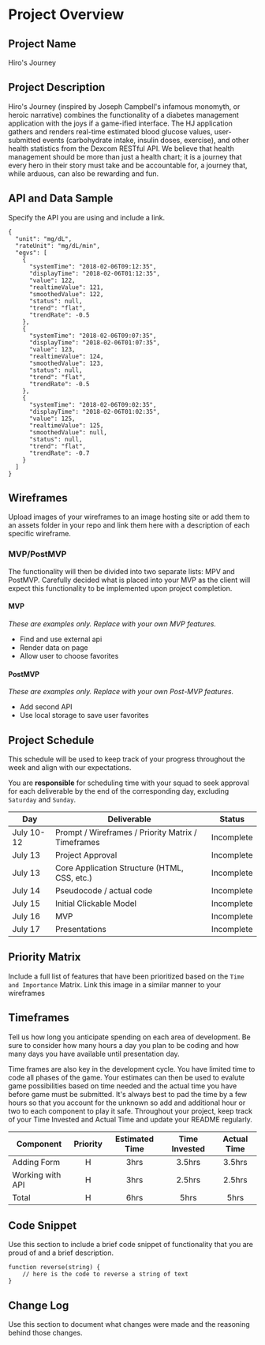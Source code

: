# Project Overview

## Project Name

Hiro's Journey

## Project Description

Hiro's Journey (inspired by Joseph Campbell's infamous monomyth, or heroic narrative) combines the functionality of a diabetes management application with the joys if a game-ified interface. The HJ application gathers and renders real-time estimated blood glucose values, user-submitted events (carbohydrate intake, insulin doses, exercise), and other health statistics from the Dexcom RESTful API. We believe that health management should be more than just a health chart; it is a journey that every hero in their story must take and be accountable for, a journey that, while arduous, can also be rewarding and fun.

## API and Data Sample

Specify the API you are using and include a link. 

```
{
  "unit": "mg/dL",
  "rateUnit": "mg/dL/min",
  "egvs": [
    {
      "systemTime": "2018-02-06T09:12:35",
      "displayTime": "2018-02-06T01:12:35",
      "value": 122,
      "realtimeValue": 121,
      "smoothedValue": 122,
      "status": null,
      "trend": "flat",
      "trendRate": -0.5
    },
    {
      "systemTime": "2018-02-06T09:07:35",
      "displayTime": "2018-02-06T01:07:35",
      "value": 123,
      "realtimeValue": 124,
      "smoothedValue": 123,
      "status": null,
      "trend": "flat",
      "trendRate": -0.5
    },
    {
      "systemTime": "2018-02-06T09:02:35",
      "displayTime": "2018-02-06T01:02:35",
      "value": 125,
      "realtimeValue": 125,
      "smoothedValue": null,
      "status": null,
      "trend": "flat",
      "trendRate": -0.7
    }
  ]
}
```

## Wireframes

Upload images of your wireframes to an image hosting site or add them to an assets folder in your repo and link them here with a description of each specific wireframe.

### MVP/PostMVP

The functionality will then be divided into two separate lists: MPV and PostMVP.  Carefully decided what is placed into your MVP as the client will expect this functionality to be implemented upon project completion.  

#### MVP 
*These are examples only. Replace with your own MVP features.*

- Find and use external api 
- Render data on page 
- Allow user to choose favorites 

#### PostMVP  
*These are examples only. Replace with your own Post-MVP features.*

- Add second API
- Use local storage to save user favorites

## Project Schedule

This schedule will be used to keep track of your progress throughout the week and align with our expectations.  

You are **responsible** for scheduling time with your squad to seek approval for each deliverable by the end of the corresponding day, excluding `Saturday` and `Sunday`.

|  Day | Deliverable | Status
|---|---| ---|
|July 10-12| Prompt / Wireframes / Priority Matrix / Timeframes | Incomplete
|July 13| Project Approval | Incomplete
|July 13| Core Application Structure (HTML, CSS, etc.) | Incomplete
|July 14| Pseudocode / actual code | Incomplete
|July 15| Initial Clickable Model  | Incomplete
|July 16| MVP | Incomplete
|July 17| Presentations | Incomplete

## Priority Matrix

Include a full list of features that have been prioritized based on the `Time and Importance` Matrix.  Link this image in a similar manner to your wireframes

## Timeframes

Tell us how long you anticipate spending on each area of development. Be sure to consider how many hours a day you plan to be coding and how many days you have available until presentation day.

Time frames are also key in the development cycle.  You have limited time to code all phases of the game.  Your estimates can then be used to evalute game possibilities based on time needed and the actual time you have before game must be submitted. It's always best to pad the time by a few hours so that you account for the unknown so add and additional hour or two to each component to play it safe. Throughout your project, keep track of your Time Invested and Actual Time and update your README regularly.

| Component | Priority | Estimated Time | Time Invested | Actual Time |
| --- | :---: |  :---: | :---: | :---: |
| Adding Form | H | 3hrs| 3.5hrs | 3.5hrs |
| Working with API | H | 3hrs| 2.5hrs | 2.5hrs |
| Total | H | 6hrs| 5hrs | 5hrs |

## Code Snippet

Use this section to include a brief code snippet of functionality that you are proud of and a brief description.  

```
function reverse(string) {
	// here is the code to reverse a string of text
}
```

## Change Log
 Use this section to document what changes were made and the reasoning behind those changes. 